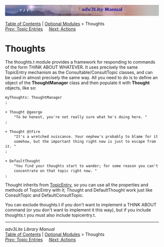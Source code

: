 ![](topbar.jpg)

[Table of Contents](toc.htm) \| [Optional Modules](optional.htm) \>
Thoughts  
[*Prev:* Topic Entries](topicentry.htm)     [*Next:*
Actions](action.htm)    

# Thoughts

The thoughts.t module provides a framework for responding to commands of
the form THINK ABOUT WHATEVER. It uses precisely the same TopicEntry
mechanism as the Consultable/ConsultTopic classes, and can be used in
almost precisely the same way. All you need to do is to define an object
of the **ThoughtManager** class and then populate it with **Thought**
objects, like so:

    myThoughts: ThoughtManager
    ;

    + Thought @george
        "To be honest, you're not really sure what he's doing here. "
    ;

    + Thought @tFire
        "It's a wretched nuiscance. Your nephew's probably to blame for it
        somehow, but the important thing right now is just to escape from it. "
    ;

    + DefaultThought
        "You find your thoughts start to wander; for some reason you can't
        concentrate on that topic right now. "
    ;

Thought inherits from [TopicEntry](topicentry.htm), so you can use all
the properties and methods of TopicEntry with it; Thought and
DefaultThought work just like ConsultTopic and DefaultConsultTopic.

You can exclude thoughts.t if you don't want to implement a THINK ABOUT
command (or you don't want to implement it this way), but if you include
thoughts.t you must also include topicentry.t.

------------------------------------------------------------------------

*adv3Lite Library Manual*  
[Table of Contents](toc.htm) \| [Optional Modules](optional.htm) \>
Thoughts  
[*Prev:* Topic Entries](topicentry.htm)     [*Next:*
Actions](action.htm)    

